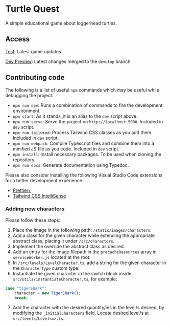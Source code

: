 # Turtle Quest
A simple educational game about loggerhead turtles.

## Access
[Test](https://turtle-quest.vercel.app/): Latest game updates

[Dev Preview](https://danieldesira.github.io/TurtleQuest/):
Latest changes merged to the ``develop`` branch

## Contributing code
The following is a list of useful ``npm`` commands which may be useful while debugging the project:
* ``npm run dev``: Runs a combination of commands to fire the development environment.
* ``npm start``: As it stands, it is an alias to the ``dev`` script above.
* ``npm run serve``: Serve the project on ``http://localhost:5000``. Included in ``dev`` script.
* ``npm run tailwind``: Process Tailwind CSS classes as you add them. Included in ``dev`` script.
* ``npm run webpack``: Compile Typescript files and combine them into a minified JS file as you code.
 Included in ``dev`` script.
* ``npm install``: Install necessary packages. To be used when cloning the repository.
* ``npm run docs``: Generate documentation using Typedoc.

Please also consider installing the following Visual Studio Code extensions for a better development 
experience:
* [Prettier+](https://marketplace.visualstudio.com/items?itemName=svipas.prettier-plus)
* [Tailwind CSS IntelliSense](https://marketplace.visualstudio.com/items?itemName=bradlc.vscode-tailwindcss)

### Adding new characters
Please follow these steps:
1. Place the image in the following path: ``/static/images/characters``.
2. Add a class for the given character while extending the appropriate abstract class,
placing it under ``/src/characters``.
3. Implement the override the abstract class as desired.
4. Add an entry for the image filepath in the ``precacheResources`` array in
``serviceWorker.js`` located at the root.
5. In ``/src/levels/LevelCharacter.ts``, add a string for the given character in the
``CharacterType`` custom type.
6. Instantiate the given character in the switch block inside
``src/utils/instantiateCharacter.ts``, for example:
```js
case "tigerShark":
    character = new TigerShark();
    break;
```
7. Add the character with the desired quantity/ies in the level/s desired, by modifying
the ``_initialCharacters`` field. Locate desired level/s at ``src/levels/Level<x>.ts``.
